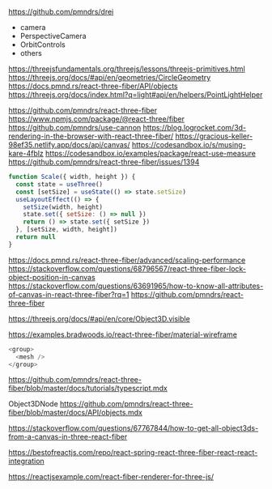 https://github.com/pmndrs/drei
- camera
- PerspectiveCamera  
- OrbitControls
- others


https://threejsfundamentals.org/threejs/lessons/threejs-primitives.html
https://threejs.org/docs/#api/en/geometries/CircleGeometry
https://docs.pmnd.rs/react-three-fiber/API/objects
https://threejs.org/docs/index.html?q=light#api/en/helpers/PointLightHelper


https://github.com/pmndrs/react-three-fiber
https://www.npmjs.com/package/@react-three/fiber
https://github.com/pmndrs/use-cannon
https://blog.logrocket.com/3d-rendering-in-the-browser-with-react-three-fiber/
https://gracious-keller-98ef35.netlify.app/docs/api/canvas/
https://codesandbox.io/s/musing-kare-4fblz
https://codesandbox.io/examples/package/react-use-measure
https://github.com/pmndrs/react-three-fiber/issues/1394
```js
function Scale({ width, height }) {
  const state = useThree()
  const [setSize] = useState(() => state.setSize)
  useLayoutEffect(() => {
    setSize(width, height)
    state.set({ setSize: () => null })
    return () => state.set({ setSize })
  }, [setSize, width, height])
  return null
}
```
https://docs.pmnd.rs/react-three-fiber/advanced/scaling-performance
https://stackoverflow.com/questions/68796567/react-three-fiber-lock-object-position-in-canvas
https://stackoverflow.com/questions/63691965/how-to-know-all-attributes-of-canvas-in-react-three-fiber?rq=1
https://github.com/pmndrs/react-three-fiber

https://threejs.org/docs/#api/en/core/Object3D.visible

https://examples.bradwoods.io/react-three-fiber/material-wireframe


```js
<group>
  <mesh />
</group>
```
https://github.com/pmndrs/react-three-fiber/blob/master/docs/tutorials/typescript.mdx

Object3DNode
https://github.com/pmndrs/react-three-fiber/blob/master/docs/API/objects.mdx

https://stackoverflow.com/questions/67767844/how-to-get-all-object3ds-from-a-canvas-in-three-react-fiber


https://bestofreactjs.com/repo/react-spring-react-three-fiber-react-react-integration

https://reactjsexample.com/react-fiber-renderer-for-three-js/











